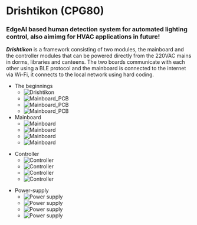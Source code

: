 # Drishtikon (CPG80)
### EdgeAI based human detection system for automated lighting control, also aimimg for HVAC applications in future!

***Drishtikon*** is a framework consisting of two modules, the mainboard and the controller modules that can be powered directly from the 220VAC mains in dorms, libraries and canteens. The two boards communicate with each other using a BLE protocol and the mainboard is connected to the internet via Wi-Fi, it connects to the local network using hard coding. <br>
- The beginnings
  - ![Drishtikon](https://github.com/Debanx3/Drishtikon/blob/main/Documents/cap_logo.png)
  - ![Mainboard_PCB](https://github.com/Debanx3/Drishtikon/blob/main/Documents/picx.png)
  - ![Mainboard_PCB](https://github.com/Debanx3/Drishtikon/blob/main/Documents/picy.png)
  - ![Mainboard_PCB]()
- Mainboard
  - ![Mainboard](https://github.com/Debanx3/Drishtikon/blob/main/Documents/Mainboard_3D-removebg-preview.png)
  - ![Mainboard](https://github.com/Debanx3/Drishtikon/blob/main/Documents/pic3.png)
  - ![Mainboard](https://github.com/Debanx3/Drishtikon/blob/main/Documents/pic4.png)
  - ![Mainboard](https://github.com/Debanx3/Drishtikon/blob/main/Documents/pic9.png)
* Controller
  - ![Controller](https://github.com/Debanx3/Drishtikon/blob/main/Documents/Controller_3D-removebg-preview.png)
  - ![Controller](https://github.com/Debanx3/Drishtikon/blob/main/Documents/pic6.png)
  - ![Controller](https://github.com/Debanx3/Drishtikon/blob/main/Documents/pic7.png)
  - ![Controller](https://github.com/Debanx3/Drishtikon/blob/main/Documents/pic8.png)
+ Power-supply
  - ![Power supply](https://github.com/Debanx3/Drishtikon/blob/main/Documents/power-removebg-preview.png)
  - ![Power supply](https://github.com/Debanx3/Drishtikon/blob/main/Documents/pic10.png)
  - ![Power supply](https://github.com/Debanx3/Drishtikon/blob/main/Documents/pic11.png)
  - ![Power supply](https://github.com/Debanx3/Drishtikon/blob/main/Documents/pic12.png)

